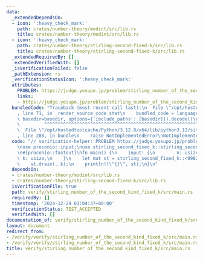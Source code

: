 ```yaml
---
data:
  _extendedDependsOn:
  - icon: ':heavy_check_mark:'
    path: crates/number-theory/modint/src/lib.rs
    title: crates/number-theory/modint/src/lib.rs
  - icon: ':heavy_check_mark:'
    path: crates/number-theory/stirling-second-fixed-k/src/lib.rs
    title: crates/number-theory/stirling-second-fixed-k/src/lib.rs
  _extendedRequiredBy: []
  _extendedVerifiedWith: []
  _isVerificationFailed: false
  _pathExtension: rs
  _verificationStatusIcon: ':heavy_check_mark:'
  attributes:
    PROBLEM: https://judge.yosupo.jp/problem/stirling_number_of_the_second_kind_fixed_k
    links:
    - https://judge.yosupo.jp/problem/stirling_number_of_the_second_kind_fixed_k
  bundledCode: "Traceback (most recent call last):\n  File \"/opt/hostedtoolcache/Python/3.12.8/x64/lib/python3.12/site-packages/onlinejudge_verify/documentation/build.py\"\
    , line 71, in _render_source_code_stat\n    bundled_code = language.bundle(stat.path,\
    \ basedir=basedir, options={'include_paths': [basedir]}).decode()\n          \
    \         ^^^^^^^^^^^^^^^^^^^^^^^^^^^^^^^^^^^^^^^^^^^^^^^^^^^^^^^^^^^^^^^^^^^^^^^^^^^^^^^^^\n\
    \  File \"/opt/hostedtoolcache/Python/3.12.8/x64/lib/python3.12/site-packages/onlinejudge_verify/languages/rust.py\"\
    , line 288, in bundle\n    raise NotImplementedError\nNotImplementedError\n"
  code: "// verification-helper: PROBLEM https://judge.yosupo.jp/problem/stirling_number_of_the_second_kind_fixed_k\n\
    \nuse proconio::input;\nuse stirling_second_fixed_k::stirling_second_fixed_k;\n\
    \n#[proconio::fastout]\nfn main() {\n    input! {\n        n: usize,\n       \
    \ k: usize,\n    }\n    let mut st = stirling_second_fixed_k::<998244353>(n, k);\n\
    \    st.drain(..k);\n    println!(\"{}\", st);\n}\n"
  dependsOn:
  - crates/number-theory/modint/src/lib.rs
  - crates/number-theory/stirling-second-fixed-k/src/lib.rs
  isVerificationFile: true
  path: verify/stirling_number_of_the_second_kind_fixed_k/src/main.rs
  requiredBy: []
  timestamp: '2024-12-24 03:04:37+00:00'
  verificationStatus: TEST_ACCEPTED
  verifiedWith: []
documentation_of: verify/stirling_number_of_the_second_kind_fixed_k/src/main.rs
layout: document
redirect_from:
- /verify/verify/stirling_number_of_the_second_kind_fixed_k/src/main.rs
- /verify/verify/stirling_number_of_the_second_kind_fixed_k/src/main.rs.html
title: verify/stirling_number_of_the_second_kind_fixed_k/src/main.rs
---
```

